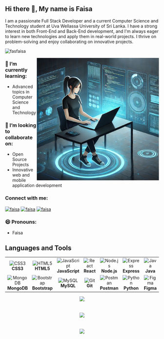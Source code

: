 ## Hi there 👋, My name is Faisa

I am a passionate Full Stack Developer and a current Computer Science and Technology student at Uva Wellassa University of Sri Lanka. I have a strong interest in both Front-End and Back-End development, and I'm always eager to learn new technologies and apply them in real-world projects. I thrive on problem-solving and enjoy collaborating on innovative projects.

<p align="left"> <img src="https://komarev.com/ghpvc/?username=fasfaisa&label=Profile%20views&color=0e75b6&style=flat" alt="fasfaisa" /> </p>

<img align="right" alt="Coding" width="400" src="code.webp">



### 🌱 I’m currently learning:
- Advanced topics in Computer Science and Technology

### 👯 I’m looking to collaborate on:
- Open Source Projects
- Innovative web and mobile application development



<h3 align="left">Connect with me:</h3>
<p align="left">
  <a href="https://www.linkedin.com/in/fathimafaisa/ target="blank"><img align="center"
      src="https://raw.githubusercontent.com/rahuldkjain/github-profile-readme-generator/master/src/images/icons/Social/linked-in-alt.svg"
      alt="faisa" height="30" width="40" /></a>
  <a href="https://www.facebook.com/profile.php?id=100070298961808" target="blank"><img align="center"
      src="https://raw.githubusercontent.com/rahuldkjain/github-profile-readme-generator/master/src/images/icons/Social/facebook.svg"
      alt="faisa" height="30" width="40" /></a>
  <a href="https://www.instagram.com/fai_sa20?igsh=ZjA0aDBkN2dzbGdj" target="blank"><img align="center"
      src="https://raw.githubusercontent.com/rahuldkjain/github-profile-readme-generator/master/src/images/icons/Social/instagram.svg"
      alt="faisa" height="30" width="40" /></a>

<br>

### 😄 Pronouns:
- Faisa

## Languages and Tools

<table align="center">
  <tr>
    <td align="center" width="100">
      <img src="https://cdn.jsdelivr.net/gh/devicons/devicon/icons/css3/css3-original.svg" width="48" height="48" alt="CSS3" />
      <br><b>CSS3</b>
    </td>
    <td align="center" width="100">
      <img src="https://cdn.jsdelivr.net/gh/devicons/devicon/icons/html5/html5-original.svg" width="48" height="48" alt="HTML5" />
      <br><b>HTML5</b>
    </td>
    <td align="center" width="100">
      <img src="https://cdn.jsdelivr.net/gh/devicons/devicon/icons/javascript/javascript-original.svg" width="48" height="48" alt="JavaScript" />
      <br><b>JavaScript</b>
    </td>
    <td align="center" width="100">
      <img src="https://cdn.jsdelivr.net/gh/devicons/devicon/icons/react/react-original.svg" width="48" height="48" alt="React" />
      <br><b>React</b>
    </td>
    <td align="center" width="100">
      <img src="https://cdn.jsdelivr.net/gh/devicons/devicon/icons/nodejs/nodejs-original.svg" width="48" height="48" alt="Node.js" />
      <br><b>Node.js</b>
    </td>
   <td align="center" width="100">
      <img src="https://cdn.jsdelivr.net/gh/devicons/devicon/icons/express/express-original.svg" width="48" height="48" alt="Express" />
      <br><b>Express</b>
    </td>
    
   <td align="center" width="100">
      <img src="https://cdn.jsdelivr.net/gh/devicons/devicon/icons/java/java-original.svg" width="48" height="48" alt="Java" />
      <br><b>Java</b>
    </td>
  </tr>
  <tr>
    <td align="center" width="100">
      <img src="https://cdn.jsdelivr.net/gh/devicons/devicon/icons/mongodb/mongodb-original.svg" width="48" height="48" alt="MongoDB" />
      <br><b>MongoDB</b>
    </td>
    <td align="center" width="100">
      <img src="https://cdn.jsdelivr.net/gh/devicons/devicon/icons/bootstrap/bootstrap-plain.svg" width="48" height="48" alt="Bootstrap" />
      <br><b>Bootstrap</b>
    </td>
    <td align="center" width="100">
      <img src="https://cdn.jsdelivr.net/gh/devicons/devicon/icons/mysql/mysql-original.svg" width="48" height="48" alt="MySQL" />
      <br><b>MySQL</b>
    </td>
    <td align="center" width="100">
      <img src="https://cdn.jsdelivr.net/gh/devicons/devicon/icons/git/git-original.svg" width="48" height="48" alt="Git" />
      <br><b>Git</b>
    </td>
    <td align="center" width="100">
      <img src="https://www.vectorlogo.zone/logos/getpostman/getpostman-icon.svg" width="48" height="48" alt="Postman" />
      <br><b>Postman</b>
    </td>
   <td align="center" width="100">
      <img src="https://cdn.jsdelivr.net/gh/devicons/devicon/icons/python/python-original.svg" width="48" height="48" alt="Python" />
      <br><b>Python</b>
    </td>
    <td align="center" width="100">
      <img src="https://cdn.jsdelivr.net/gh/devicons/devicon/icons/figma/figma-original.svg" width="48" height="48" alt="Figma" />
      <br><b>Figma</b>
    </td>
  </tr>
</table>

  <div align="center">
    <img src="https://github-readme-stats.vercel.app/api/top-langs/?username=fasfaisa&theme=dark"/>
    <br/>
     <br/>
     <br/>
    <img src="https://github-readme-stats-eight-theta.vercel.app/api?username=fasfaisa&show_icons=true&theme=dark&include_all_commits=true&count_private=true"/>
    <br/>
     <br/>
     <br/>
    <img src="https://github-readme-streak-stats.herokuapp.com/?user=fasfaisa&theme=dark" />

    
  </div>

  <br/>







